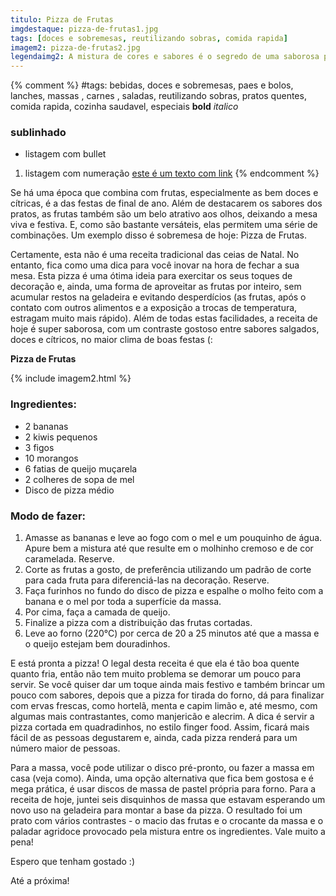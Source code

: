 ```yaml
---
titulo: Pizza de Frutas
imgdestaque: pizza-de-frutas1.jpg
tags: [doces e sobremesas, reutilizando sobras, comida rapida]
imagem2: pizza-de-frutas2.jpg
legendaimg2: A mistura de cores e sabores é o segredo de uma saborosa pizza de frutas.
---
```

{% comment %}
#tags: bebidas, doces e sobremesas, paes e bolos, lanches, massas , carnes , saladas, reutilizando sobras, pratos quentes, comida rapida, cozinha saudavel, especiais
**bold**
*italico*
### sublinhado
* listagem com bullet
1. listagem com numeração
[este é um texto com link](https://www.enderecodolink.com)
{% endcomment %}

Se há uma época que combina com frutas, especialmente as bem doces e cítricas, é a das festas de final de ano. Além de destacarem os sabores dos pratos, as frutas também são um belo atrativo aos olhos, deixando a mesa viva e festiva. E, como são bastante versáteis, elas permitem uma série de combinações. Um exemplo disso é sobremesa de hoje: Pizza de Frutas.

Certamente, esta não é uma receita tradicional das ceias de Natal. No entanto, fica como uma dica para você inovar na hora de fechar a sua mesa. Esta pizza é uma ótima ideia para exercitar os seus toques de decoração e, ainda, uma forma de aproveitar as frutas por inteiro, sem acumular restos na geladeira e evitando desperdícios (as frutas, após o contato com outros alimentos e a exposição a trocas de temperatura, estragam muito mais rápido). Além de todas estas facilidades, a receita de hoje é super saborosa, com um contraste gostoso entre sabores salgados, doces e cítricos, no maior clima de boas festas (:

**Pizza de Frutas**

{% include imagem2.html %}

### Ingredientes:

* 2 bananas
* 2 kiwis pequenos
* 3 figos
* 10 morangos
* 6 fatias de queijo muçarela
* 2 colheres de sopa de mel
* Disco de pizza médio

### Modo de fazer:

1. Amasse as bananas e leve ao fogo com o mel e um pouquinho de água. Apure bem a mistura até que resulte em o molhinho cremoso e de cor caramelada. Reserve.
2. Corte as frutas a gosto, de preferência utilizando um padrão de corte para cada fruta para diferenciá-las na decoração. Reserve.
3. Faça furinhos no fundo do disco de pizza e espalhe o molho feito com a banana e o mel por toda a superfície da massa. 
4. Por cima, faça a camada de queijo. 
5. Finalize a pizza com a distribuição das frutas cortadas.
6. Leve ao forno (220°C) por cerca de 20 a 25 minutos até que a massa e o queijo estejam bem douradinhos.

E está pronta a pizza! O legal desta receita é que ela é tão boa quente quanto fria, então não tem muito problema se demorar um pouco para servir. Se você quiser dar um toque ainda mais festivo e também brincar um pouco com sabores, depois que a pizza for tirada do forno, dá para finalizar com ervas frescas, como hortelã, menta e capim limão e, até mesmo, com algumas mais contrastantes, como manjericão e alecrim. A dica é servir a pizza cortada em quadradinhos, no estilo finger food. Assim, ficará mais fácil de as pessoas degustarem e, ainda, cada pizza renderá para um número maior de pessoas. 

Para a massa, você pode utilizar o disco pré-pronto, ou fazer a massa em casa (veja como). Ainda, uma opção alternativa que fica bem gostosa e é mega prática, é usar discos de massa de pastel própria para forno. Para a receita de hoje, juntei seis disquinhos de massa que estavam esperando um novo uso na geladeira para montar a base da pizza. O resultado foi um prato com vários contrastes - o macio das frutas e o crocante da massa e o paladar agridoce provocado pela mistura entre os ingredientes. Vale muito a pena!

Espero que tenham gostado :)

Até a próxima!